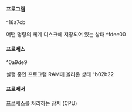 #### 프로그램

^18a7cb

어떤 명령의 체계
디스크에 저장되어 있는 상태 ^fdee00

#### 프로세스

^0a9de9

실행 중인 프로그램
RAM에 올라온 상태 ^b02b22

#### 프로세서
프로세스를 처리하는 장치 (CPU)